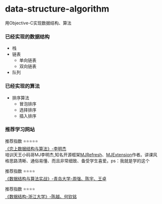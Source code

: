 # data-structure-algorithm
用Objective-C实现数据结构、算法

### 已经实现的数据结构
* 栈
* 链表
  * 单向链表
  * 双向链表
* 队列

### 已经实现的算法
* 排序算法
  * 冒泡排序
  * 选择排序
  * 插入排序

### 推荐学习网站
推荐指数 ⭐️⭐️⭐️⭐️⭐️<br>
[《恋上数据结构与算法》-李明杰](https://ke.qq.com/course/385223?saleToken=1846578&from=pclink)<br>
培训天王小码哥MJ李明杰,知名开源框架[MJRefresh](https://github.com/CoderMJLee/MJRefresh)、[MJExtension](https://github.com/CoderMJLee/MJExtension)作者。讲课风格思路清晰、通俗易懂、而且非常细致、备受学生喜爱。ps：我就是学的这个

推荐指数 ⭐️⭐️⭐️⭐️<br>
[《数据结构与算法实战》-青岛大学-周强、陈宇、王卓](https://www.icourse163.org/learn/QDU-1206503801?tid=1206832205#/learn/content)

推荐指数 ⭐️⭐️⭐️⭐️<br>
[《数据结构-浙江大学》-陈越、何钦铭](https://www.icourse163.org/course/ZJU-93001)
